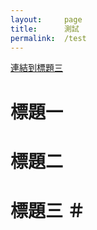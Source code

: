 ```yaml
---
layout:     page
title:      測試
permalink:  /test
---
```




[連結到標題三](https://telegram.how/test#標題三)






# 標題一 #



















# 標題二 #






















# 標題三 ＃
